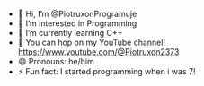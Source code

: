 - 👋 Hi, I’m @PiotruxonProgramuje
- 👀 I’m interested in Programming
- 🌱 I’m currently learning C++
- 🎥 You can hop on my YouTube channel! https://www.youtube.com/@Piotruxon2373
- 😄 Pronouns: he/him
- ⚡ Fun fact: I started programming when i was 7!
